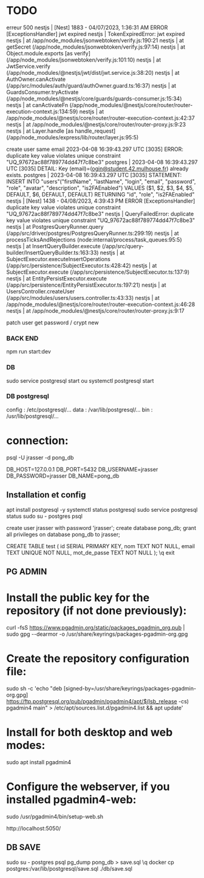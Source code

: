 # TODO

erreur 500 
nestjs    | [Nest] 1883  - 04/07/2023, 1:36:31 AM   ERROR [ExceptionsHandler] jwt expired
nestjs    | TokenExpiredError: jwt expired
nestjs    |     at /app/node_modules/jsonwebtoken/verify.js:190:21
nestjs    |     at getSecret (/app/node_modules/jsonwebtoken/verify.js:97:14)
nestjs    |     at Object.module.exports [as verify] (/app/node_modules/jsonwebtoken/verify.js:101:10)
nestjs    |     at JwtService.verify (/app/node_modules/@nestjs/jwt/dist/jwt.service.js:38:20)
nestjs    |     at AuthOwner.canActivate (/app/src/modules/auth/guard/authOwner.guard.ts:16:37)
nestjs    |     at GuardsConsumer.tryActivate (/app/node_modules/@nestjs/core/guards/guards-consumer.js:15:34)
nestjs    |     at canActivateFn (/app/node_modules/@nestjs/core/router/router-execution-context.js:134:59)
nestjs    |     at /app/node_modules/@nestjs/core/router/router-execution-context.js:42:37
nestjs    |     at /app/node_modules/@nestjs/core/router/router-proxy.js:9:23
nestjs    |     at Layer.handle [as handle_request] (/app/node_modules/express/lib/router/layer.js:95:5)



create user same email 
2023-04-08 16:39:43.297 UTC [3035] ERROR:  duplicate key value violates unique constraint "UQ_97672ac88f789774dd47f7c8be3"
postgres  | 2023-04-08 16:39:43.297 UTC [3035] DETAIL:  Key (email)=(ogin@student.42.mulhouse.fr) already exists.
postgres  | 2023-04-08 16:39:43.297 UTC [3035] STATEMENT:  INSERT INTO "users"("firstName", "lastName", "login", "email", "password", "role", "avatar", "description", "is2FAEnabled") VALUES ($1, $2, $3, $4, $5, DEFAULT, $6, DEFAULT, DEFAULT) RETURNING "id", "role", "is2FAEnabled"
nestjs    | [Nest] 1438  - 04/08/2023, 4:39:43 PM   ERROR [ExceptionsHandler] duplicate key value violates unique constraint "UQ_97672ac88f789774dd47f7c8be3"
nestjs    | QueryFailedError: duplicate key value violates unique constraint "UQ_97672ac88f789774dd47f7c8be3"
nestjs    |     at PostgresQueryRunner.query (/app/src/driver/postgres/PostgresQueryRunner.ts:299:19)
nestjs    |     at processTicksAndRejections (node:internal/process/task_queues:95:5)
nestjs    |     at InsertQueryBuilder.execute (/app/src/query-builder/InsertQueryBuilder.ts:163:33)
nestjs    |     at SubjectExecutor.executeInsertOperations (/app/src/persistence/SubjectExecutor.ts:428:42)
nestjs    |     at SubjectExecutor.execute (/app/src/persistence/SubjectExecutor.ts:137:9)
nestjs    |     at EntityPersistExecutor.execute (/app/src/persistence/EntityPersistExecutor.ts:197:21)
nestjs    |     at UsersController.createUser (/app/src/modules/users/users.controller.ts:43:33)
nestjs    |     at /app/node_modules/@nestjs/core/router/router-execution-context.js:46:28
nestjs    |     at /app/node_modules/@nestjs/core/router/router-proxy.js:9:17




patch user
get password / crypt new








### BACK END
npm run start:dev

### DB
sudo service postgresql start
            ou
systemctl postgresql start







### DB postgresql
config : /etc/postgresql/...
data   : /var/lib/postgresql/...
bin    : /usr/lib/postgresql/...

# connection:
psql -U jrasser -d pong_db <!-- == psql ? -->

DB_HOST=127.0.0.1
DB_PORT=5432
DB_USERNAME=jrasser
DB_PASSWORD=jrasser
DB_NAME=pong_db

## Installation et config
apt install postgresql -y
systemctl status postgresql
sudo service postgresql status
sudo su - postgres
psql

create user jrasser with password 'jrasser';
create database pong_db;
grant all privileges on database pong_db to jrasser;
<!-- GRANT USAGE, SELECT ON ALL SEQUENCES IN SCHEMA public TO <nom_utilisateur>; -->
<!-- GRANT SELECT ON ALL TABLES IN SCHEMA public TO <nom_utilisateur>; -->
CREATE TABLE test (
  id SERIAL PRIMARY KEY,
  nom TEXT NOT NULL,
  email TEXT UNIQUE NOT NULL,
  mot_de_passe TEXT NOT NULL
);
\q
exit

## PG ADMIN
# Install the public key for the repository (if not done previously):
curl -fsS https://www.pgadmin.org/static/packages_pgadmin_org.pub | sudo gpg --dearmor -o /usr/share/keyrings/packages-pgadmin-org.gpg

# Create the repository configuration file:
sudo sh -c 'echo "deb [signed-by=/usr/share/keyrings/packages-pgadmin-org.gpg] https://ftp.postgresql.org/pub/pgadmin/pgadmin4/apt/$(lsb_release -cs) pgadmin4 main" > /etc/apt/sources.list.d/pgadmin4.list && apt update'

# Install for both desktop and web modes:
sudo apt install pgadmin4

# Configure the webserver, if you installed pgadmin4-web:
sudo /usr/pgadmin4/bin/setup-web.sh

http://localhost:5050/





## DB SAVE
sudo su - postgres
psql
pg_dump pong_db > save.sql
\q
docker cp postgres:/var/lib/postgresql/save.sql ./db/save.sql